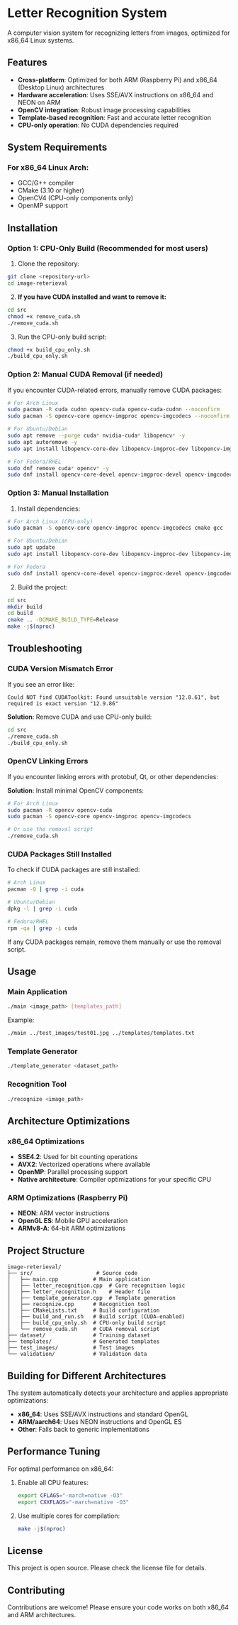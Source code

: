 # Letter Recognition System

A computer vision system for recognizing letters from images, optimized for x86_64 Linux systems.

## Features

- **Cross-platform**: Optimized for both ARM (Raspberry Pi) and x86_64 (Desktop Linux) architectures
- **Hardware acceleration**: Uses SSE/AVX instructions on x86_64 and NEON on ARM
- **OpenCV integration**: Robust image processing capabilities
- **Template-based recognition**: Fast and accurate letter recognition
- **CPU-only operation**: No CUDA dependencies required

## System Requirements

### For x86_64 Linux Arch:
- GCC/G++ compiler
- CMake (3.10 or higher)
- OpenCV4 (CPU-only components only)
- OpenMP support

## Installation

### Option 1: CPU-Only Build (Recommended for most users)

1. Clone the repository:
```bash
git clone <repository-url>
cd image-reterieval
```

2. **If you have CUDA installed and want to remove it:**
```bash
cd src
chmod +x remove_cuda.sh
./remove_cuda.sh
```

3. Run the CPU-only build script:
```bash
chmod +x build_cpu_only.sh
./build_cpu_only.sh
```

### Option 2: Manual CUDA Removal (if needed)

If you encounter CUDA-related errors, manually remove CUDA packages:

```bash
# For Arch Linux
sudo pacman -R cuda cudnn opencv-cuda opencv-cuda-cudnn --noconfirm
sudo pacman -S opencv-core opencv-imgproc opencv-imgcodecs --noconfirm

# For Ubuntu/Debian
sudo apt remove --purge cuda* nvidia-cuda* libopencv* -y
sudo apt autoremove -y
sudo apt install libopencv-core-dev libopencv-imgproc-dev libopencv-imgcodecs-dev

# For Fedora/RHEL
sudo dnf remove cuda* opencv* -y
sudo dnf install opencv-core-devel opencv-imgproc-devel opencv-imgcodecs-devel
```

### Option 3: Manual Installation

1. Install dependencies:
```bash
# For Arch Linux (CPU-only)
sudo pacman -S opencv-core opencv-imgproc opencv-imgcodecs cmake gcc

# For Ubuntu/Debian
sudo apt update
sudo apt install libopencv-core-dev libopencv-imgproc-dev libopencv-imgcodecs-dev cmake build-essential

# For Fedora
sudo dnf install opencv-core-devel opencv-imgproc-devel opencv-imgcodecs-devel cmake gcc-c++
```

2. Build the project:
```bash
cd src
mkdir build
cd build
cmake .. -DCMAKE_BUILD_TYPE=Release
make -j$(nproc)
```

## Troubleshooting

### CUDA Version Mismatch Error

If you see an error like:
```
Could NOT find CUDAToolkit: Found unsuitable version "12.8.61", but required is exact version "12.9.86"
```

**Solution**: Remove CUDA and use CPU-only build:
```bash
cd src
./remove_cuda.sh
./build_cpu_only.sh
```

### OpenCV Linking Errors

If you encounter linking errors with protobuf, Qt, or other dependencies:

**Solution**: Install minimal OpenCV components:
```bash
# For Arch Linux
sudo pacman -R opencv opencv-cuda
sudo pacman -S opencv-core opencv-imgproc opencv-imgcodecs

# Or use the removal script
./remove_cuda.sh
```

### CUDA Packages Still Installed

To check if CUDA packages are still installed:
```bash
# Arch Linux
pacman -Q | grep -i cuda

# Ubuntu/Debian
dpkg -l | grep -i cuda

# Fedora/RHEL
rpm -qa | grep -i cuda
```

If any CUDA packages remain, remove them manually or use the removal script.

## Usage

### Main Application
```bash
./main <image_path> [templates_path]
```

Example:
```bash
./main ../test_images/test01.jpg ../templates/templates.txt
```

### Template Generator
```bash
./template_generator <dataset_path>
```

### Recognition Tool
```bash
./recognize <image_path>
```

## Architecture Optimizations

### x86_64 Optimizations
- **SSE4.2**: Used for bit counting operations
- **AVX2**: Vectorized operations where available
- **OpenMP**: Parallel processing support
- **Native architecture**: Compiler optimizations for your specific CPU

### ARM Optimizations (Raspberry Pi)
- **NEON**: ARM vector instructions
- **OpenGL ES**: Mobile GPU acceleration
- **ARMv8-A**: 64-bit ARM optimizations

## Project Structure

```
image-reterieval/
├── src/                    # Source code
│   ├── main.cpp           # Main application
│   ├── letter_recognition.cpp  # Core recognition logic
│   ├── letter_recognition.h    # Header file
│   ├── template_generator.cpp  # Template generation
│   ├── recognize.cpp      # Recognition tool
│   ├── CMakeLists.txt     # Build configuration
│   ├── build_and_run.sh   # Build script (CUDA-enabled)
│   ├── build_cpu_only.sh  # CPU-only build script
│   └── remove_cuda.sh     # CUDA removal script
├── dataset/               # Training dataset
├── templates/             # Generated templates
├── test_images/           # Test images
└── validation/            # Validation data
```

## Building for Different Architectures

The system automatically detects your architecture and applies appropriate optimizations:

- **x86_64**: Uses SSE/AVX instructions and standard OpenGL
- **ARM/aarch64**: Uses NEON instructions and OpenGL ES
- **Other**: Falls back to generic implementations

## Performance Tuning

For optimal performance on x86_64:

1. Enable all CPU features:
   ```bash
   export CFLAGS="-march=native -O3"
   export CXXFLAGS="-march=native -O3"
   ```

2. Use multiple cores for compilation:
   ```bash
   make -j$(nproc)
   ```

## License

This project is open source. Please check the license file for details.

## Contributing

Contributions are welcome! Please ensure your code works on both x86_64 and ARM architectures. 
